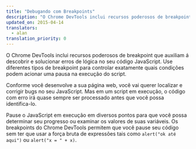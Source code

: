 ```yaml
---
title: "Debugando com Breakpoints"
description: "O Chrome DevTools inclui recursos poderosos de breakpoint que auxiliam á descobrir e solucionar erros de lógica no seu código JavaScript."
updated_on: 2015-04-14
translators:
  - alan
translation_priority: 0
---
```


<p class="intro">
  O Chrome DevTools inclui recursos poderosos de breakpoint que auxiliam á descobrir e solucionar erros de lógica no seu código JavaScript. Use diferentes tipos de breakpoint para controlar exatamente quais condições podem acionar uma pausa na execução do script.
</p>

Conforme você desenvolve a sua página web,
você vai querer localizar e corrigir bugs no seu JavaScript.
Mas em um script em execução,
o código com erro irá quase sempre ser processado
antes que você possa identifica-lo.

Pause o JavaScript em execução em diversos pontos
para que você possa determinar seu progresso ou examinar os valores de suas variáveis.
Os breakpoints do Chrome DevTools permitem que você pause seu código
sem ter que usar a força bruta de expressões
tais como `alert("ok até aqui")` ou `alert("x = " + x)`.
